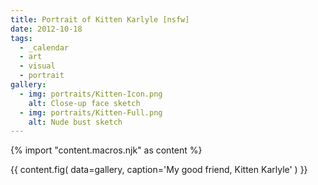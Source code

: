 ```yaml
---
title: Portrait of Kitten Karlyle [nsfw]
date: 2012-10-18
tags:
  - _calendar
  - art
  - visual
  - portrait
gallery:
  - img: portraits/Kitten-Icon.png
    alt: Close-up face sketch
  - img: portraits/Kitten-Full.png
    alt: Nude bust sketch
---
```

{% import "content.macros.njk" as content %}

{{ content.fig(
  data=gallery,
  caption='My good friend, Kitten Karlyle'
) }}
